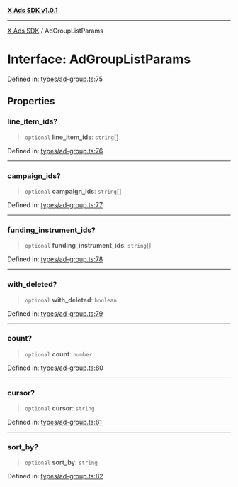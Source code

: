 [**X Ads SDK v1.0.1**](../README.md)

***

[X Ads SDK](../globals.md) / AdGroupListParams

# Interface: AdGroupListParams

Defined in: [types/ad-group.ts:75](https://github.com/kage1020/x-ads-sdk/blob/main/src/types/ad-group.ts#L75)

## Properties

### line\_item\_ids?

> `optional` **line\_item\_ids**: `string`[]

Defined in: [types/ad-group.ts:76](https://github.com/kage1020/x-ads-sdk/blob/main/src/types/ad-group.ts#L76)

***

### campaign\_ids?

> `optional` **campaign\_ids**: `string`[]

Defined in: [types/ad-group.ts:77](https://github.com/kage1020/x-ads-sdk/blob/main/src/types/ad-group.ts#L77)

***

### funding\_instrument\_ids?

> `optional` **funding\_instrument\_ids**: `string`[]

Defined in: [types/ad-group.ts:78](https://github.com/kage1020/x-ads-sdk/blob/main/src/types/ad-group.ts#L78)

***

### with\_deleted?

> `optional` **with\_deleted**: `boolean`

Defined in: [types/ad-group.ts:79](https://github.com/kage1020/x-ads-sdk/blob/main/src/types/ad-group.ts#L79)

***

### count?

> `optional` **count**: `number`

Defined in: [types/ad-group.ts:80](https://github.com/kage1020/x-ads-sdk/blob/main/src/types/ad-group.ts#L80)

***

### cursor?

> `optional` **cursor**: `string`

Defined in: [types/ad-group.ts:81](https://github.com/kage1020/x-ads-sdk/blob/main/src/types/ad-group.ts#L81)

***

### sort\_by?

> `optional` **sort\_by**: `string`

Defined in: [types/ad-group.ts:82](https://github.com/kage1020/x-ads-sdk/blob/main/src/types/ad-group.ts#L82)

